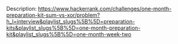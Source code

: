 Description:
https://www.hackerrank.com/challenges/one-month-preparation-kit-sum-vs-xor/problem?h_l=interview&playlist_slugs%5B%5D=preparation-kits&playlist_slugs%5B%5D=one-month-preparation-kit&playlist_slugs%5B%5D=one-month-week-two